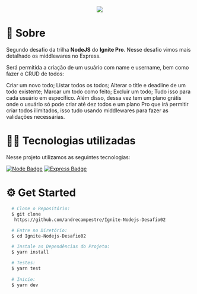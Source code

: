 <h1 align="center">
  <img src="https://ik.imagekit.io/ij3myhonv21/31S0Ht7jUyL_3LcU09hEQ.png">
</h1>

# 📖 Sobre

Segundo desafio da trilha **NodeJS** do **Ignite Pro**. Nesse desafio vimos mais detalhado os middlewares no Express.

Será permitida a criação de um usuário com name e username, bem como fazer o CRUD de todos:

Criar um novo todo;
Listar todos os todos;
Alterar o title e deadline de um todo existente;
Marcar um todo como feito;
Excluir um todo;
Tudo isso para cada usuário em específico. Além disso, dessa vez tem um plano grátis onde o usuário só pode criar até dez todos e um plano Pro que irá permitir criar todos ilimitados, isso tudo usando middlewares para fazer as validações necessárias.

# 👨‍💻 Tecnologias utilizadas

Nesse projeto utilizamos as seguintes tecnologias:

[![Node Badge](https://img.shields.io/badge/Node.js-43853D?style=for-the-badge&logo=node.js&logoColor=white&link=https://nodejs.org/en/)](https://nodejs.org/en/)
[![Express Badge](https://img.shields.io/badge/Express.js-000000?style=for-the-badge&logo=express&logoColor=white&link=https://expressjs.com/pt-br/)](https://expressjs.com/pt-br/)


# ⚙️ Get Started

```bash
  # Clone o Repositório:
  $ git clone
   https://github.com/andrecampestre/Ignite-Nodejs-Desafio02

  # Entre no Diretório:
  $ cd Ignite-Nodejs-Desafio02

  # Instale as Dependências do Projeto:
  $ yarn install

  # Testes:
  $ yarn test
  
  # Inicie:
  $ yarn dev
```
